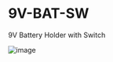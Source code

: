 # 9V-BAT-SW
9V Battery Holder with Switch

![image](https://user-images.githubusercontent.com/4562957/215311368-57f2660b-1a1b-4efc-8aaa-ae4a693ed0d0.png)

